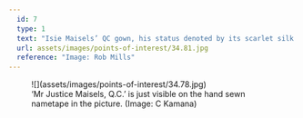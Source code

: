 ```yaml
---
  id: 7
  type: 1
  text: "Isie Maisels’ QC gown, his status denoted by its scarlet silk and long sleeves, donated to Sacred Heart by former College parent Ruth Edmonds (Labour Lawyer)."
  url: assets/images/points-of-interest/34.81.jpg
  reference: "Image: Rob Mills"
---
```

<figure>![](assets/images/points-of-interest/34.78.jpg)
  <figcaption>‘Mr Justice Maisels, Q.C.’ is just visible on the hand sewn nametape in the picture. (Image: C Kamana) </figcaption>
</figure>
